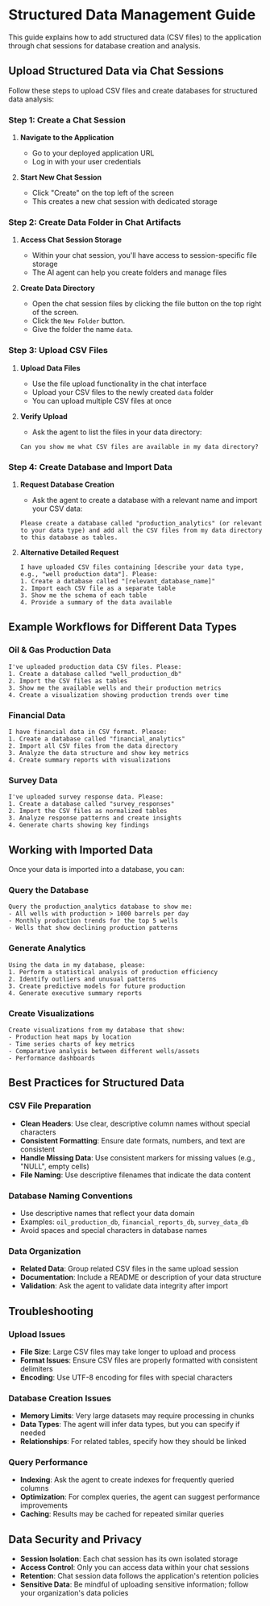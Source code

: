 # Structured Data Management Guide

This guide explains how to add structured data (CSV files) to the application through chat sessions for database creation and analysis.

## Upload Structured Data via Chat Sessions

Follow these steps to upload CSV files and create databases for structured data analysis:

### Step 1: Create a Chat Session

1. **Navigate to the Application**
   - Go to your deployed application URL
   - Log in with your user credentials

2. **Start New Chat Session**
   - Click "Create" on the top left of the screen
   - This creates a new chat session with dedicated storage

### Step 2: Create Data Folder in Chat Artifacts

1. **Access Chat Session Storage**
   - Within your chat session, you'll have access to session-specific file storage
   - The AI agent can help you create folders and manage files

2. **Create Data Directory**
   - Open the chat session files by clicking the file button on the top right of the screen.
   - Click the `New Folder` button.
   - Give the folder the name `data`.

### Step 3: Upload CSV Files

1. **Upload Data Files**
   - Use the file upload functionality in the chat interface
   - Upload your CSV files to the newly created `data` folder
   - You can upload multiple CSV files at once

2. **Verify Upload**
   - Ask the agent to list the files in your data directory:
   ```
   Can you show me what CSV files are available in my data directory?
   ```

### Step 4: Create Database and Import Data

1. **Request Database Creation**
   - Ask the agent to create a database with a relevant name and import your CSV data:
   ```
   Please create a database called "production_analytics" (or relevant to your data type) and add all the CSV files from my data directory to this database as tables.
   ```

2. **Alternative Detailed Request**
   ```
   I have uploaded CSV files containing [describe your data type, e.g., "well production data"]. Please:
   1. Create a database called "[relevant_database_name]"
   2. Import each CSV file as a separate table
   3. Show me the schema of each table
   4. Provide a summary of the data available
   ```

## Example Workflows for Different Data Types

### Oil & Gas Production Data
```
I've uploaded production data CSV files. Please:
1. Create a database called "well_production_db"
2. Import the CSV files as tables
3. Show me the available wells and their production metrics
4. Create a visualization showing production trends over time
```

### Financial Data
```
I have financial data in CSV format. Please:
1. Create a database called "financial_analytics"  
2. Import all CSV files from the data directory
3. Analyze the data structure and show key metrics
4. Create summary reports with visualizations
```

### Survey Data
```
I've uploaded survey response data. Please:
1. Create a database called "survey_responses"
2. Import the CSV files as normalized tables
3. Analyze response patterns and create insights
4. Generate charts showing key findings
```

## Working with Imported Data

Once your data is imported into a database, you can:

### Query the Database
```
Query the production_analytics database to show me:
- All wells with production > 1000 barrels per day
- Monthly production trends for the top 5 wells
- Wells that show declining production patterns
```

### Generate Analytics
```
Using the data in my database, please:
1. Perform a statistical analysis of production efficiency
2. Identify outliers and unusual patterns  
3. Create predictive models for future production
4. Generate executive summary reports
```

### Create Visualizations
```
Create visualizations from my database that show:
- Production heat maps by location
- Time series charts of key metrics
- Comparative analysis between different wells/assets
- Performance dashboards
```

## Best Practices for Structured Data

### CSV File Preparation
- **Clean Headers**: Use clear, descriptive column names without special characters
- **Consistent Formatting**: Ensure date formats, numbers, and text are consistent
- **Handle Missing Data**: Use consistent markers for missing values (e.g., "NULL", empty cells)
- **File Naming**: Use descriptive filenames that indicate the data content

### Database Naming Conventions
- Use descriptive names that reflect your data domain
- Examples: `oil_production_db`, `financial_reports_db`, `survey_data_db`
- Avoid spaces and special characters in database names

### Data Organization
- **Related Data**: Group related CSV files in the same upload session
- **Documentation**: Include a README or description of your data structure
- **Validation**: Ask the agent to validate data integrity after import

## Troubleshooting

### Upload Issues
- **File Size**: Large CSV files may take longer to upload and process
- **Format Issues**: Ensure CSV files are properly formatted with consistent delimiters
- **Encoding**: Use UTF-8 encoding for files with special characters

### Database Creation Issues
- **Memory Limits**: Very large datasets may require processing in chunks
- **Data Types**: The agent will infer data types, but you can specify if needed
- **Relationships**: For related tables, specify how they should be linked

### Query Performance
- **Indexing**: Ask the agent to create indexes for frequently queried columns
- **Optimization**: For complex queries, the agent can suggest performance improvements
- **Caching**: Results may be cached for repeated similar queries

## Data Security and Privacy

- **Session Isolation**: Each chat session has its own isolated storage
- **Access Control**: Only you can access data within your chat sessions
- **Retention**: Chat session data follows the application's retention policies
- **Sensitive Data**: Be mindful of uploading sensitive information; follow your organization's data policies
